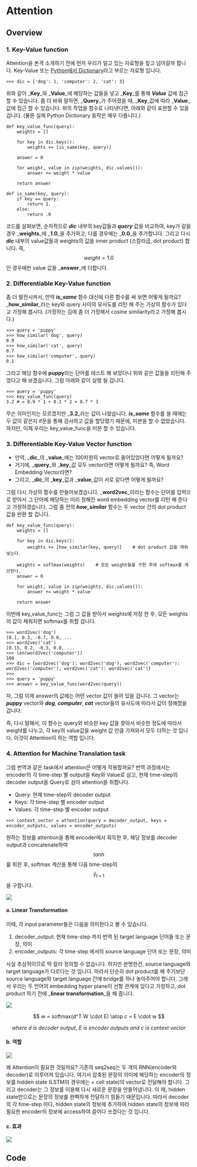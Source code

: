 # Attention

## Overview

### 1. Key-Value function

Attention을 본격 소개하기 전에 먼저 우리가 알고 있는 자료형을 짚고 넘어갈까 합니다. Key-Value 또는 [Python에서 Dictionary](https://wikidocs.net/16)라고 부르는 자료형 입니다.

```
>>> dic = {'dog': 1, 'computer': 2, 'cat': 3}
```

위와 같이 _**Key**_와 _**Value**_에 해당하는 값들을 넣고 _**Key**_를 통해 _**Value**_ 값에 접근 할 수 있습니다. 좀 더 바꿔 말하면, _**Query**_가 주어졌을 때, _**Key**_값에 따라 _**Value**_값에 접근 할 수 있습니다. 위의 작업을 함수로 나타낸다면, 아래와 같이 표현할 수 있을겁니다. \(물론 실제 Python Dictionary 동작은 매우 다릅니다.\)

```
def key_value_func(query):
    weights = []

    for key in dic.keys():
        weights += [is_same(key, query)]

    answer = 0

    for weight, value in zip(weights, dic.values()):
        answer += weight * value

    return answer

def is_same(key, query):
    if key == query:
        return 1.
    else:
        return .0
```

코드를 살펴보면, 순차적으로 _**dic**_ 내부의 key값들과 _**query**_ 값을 비교하여, key가 같을 경우 _**weights**_에 _**1.0**_을 추가하고, 다를 경우에는 _**0.0**_을 추가합니다. 그리고 다시 _**dic**_ 내부의 value값들과 weights의 값을 inner product \(스칼라곱, dot product\) 합니다. 즉, $$ weight = 1.0 $$ 인 경우에만 value 값을 _**answer**_에 더합니다.

### 2. Differentiable Key-Value function

좀 더 발전시켜서, 만약 _**is\_same**_ 함수 대신에 다른 함수를 써 보면 어떻게 될까요? _**how\_similar**_라는 key와 query 사이의 유사도를 리턴 해 주는 가상의 함수가 있다고 가정해 봅시다. \(가정하는 김에 좀 더 가정해서 cosine similarity라고 가정해 봅시다.\)

```
>>> query = 'puppy'
>>> how_similar('dog', query)
0.9
>>> how_similar('cat', query)
0.7
>>> how_similar('computer', query)
0.1
```

그리고 해당 함수에 **puppy**라는 단어를 테스트 해 보았더니 위와 같은 값들을 리턴해 주었다고 해 보겠습니다. 그럼 아래와 같이 실행 될 겁니다.

```
>>> query = 'puppy'
>>> key_value_func(query)
3.2 # = 0.9 * 1 + 0.1 * 2 + 0.7 * 3
```

무슨 의미인지는 모르겠지만 _**3.2**_라는 값이 나왔습니다. _**is\_same**_ 함수를 쓸 때에는 두 값이 같은지 if문을 통해 검사하고 값을 할당했기 때문에, 미분을 할 수 없었습니다. 하지만, 이제 우리는 key\_value\_func을 미분 할 수 있습니다.

### 3. Differentiable Key-Value Vector function

* 만약, _**dic**_의 _**value**_에는 100차원의 vector로 들어있었다면 어떻게 될까요? 
* 거기에, _**query**_와 _**key**_값 모두 vector라면 어떻게 될까요? 즉, Word Embedding Vector라면?
* 그리고, _**dic**_의 _**key**_값과 _**value**_값이 서로 같다면 어떻게 될까요?

그럼 다시 가상의 함수를 만들어보겠습니다. _**word2vec**_이라는 함수는 단어를 입력으로 받아서 그 단어에 해당하는 미리 정해진 word embedding vector를 리턴 해 준다고 가정하겠습니다. 그럼 좀 전의 _**how\_similar**_ 함수는 두 vector 간의 dot product 값을 반환 할 겁니다.

```
def key_value_func(query):
    weights = []

    for key in dic.keys():
        weights += [how_similar(key, query)]    # dot product 값을 채워 넣는다.

    weights = softmax(weights)    # 모든 weight들을 구한 후에 softmax를 계산한다.
    answer = 0

    for weight, value in zip(weights, dic.values()):
        answer += weight * value

    return answer
```

이번에 key\_value\_func는 그럼 그 값을 받아서 weights에 저장 한 후, 모든 weights의 값이 채워지면 softmax를 취할 겁니다.

```
>>> word2vec('dog')
[0.1, 0.3, -0.7, 0.0, ...
>>> word2vec('cat')
[0.15, 0.2, -0.3, 0.8, ...
>>> len(word2vec('computer'))
100
>>> dic = {word2vec('dog'): word2vec('dog'), word2vec('computer'): word2vec('computer'), word2vec('cat'): word2vec('cat')}
>>>
>>> query = 'puppy'
>>> answer = key_value_func(word2vec(query))
```

자, 그럼 이제 answer의 값에는 어떤 vector 값이 들어 있을 겁니다. 그 vector는 _**puppy**_ vector와 _**dog**_, _**computer**_, _**cat**_ vector들의 유사도에 따라서 값이 정해졌을겁니다.

즉, 다시 말해서, 이 함수는 query와 비슷한 key 값을 찾아서 비슷한 정도에 따라서 weight를 나누고, 각 key의 value값을 weight 값 만큼 가져와서 모두 더하는 것 입니다. 이것이 Attention이 하는 역할 입니다.

### 4. Attention for Machine Translation task

그럼 번역과 같은 task에서 attention은 어떻게 작용할까요? 번역 과정에서는 encoder의 각 time-step 별 output을 Key와 Value로 삼고, 현재 time-step의 decoder output을 Query로 삼아 attention을 취합니다.

* Query: 현재 time-step의 decoder output
* Keys: 각 time-step 별 encoder output
* Values: 각 time-step 별 encoder output

```
>>> context_vector = attention(query = decoder_output, keys = encoder_outputs, values = encoder_outputs)
```

원하는 정보를 attention을 통해 encoder에서 획득한 후, 해당 정보를 decoder output과 concatenate하여 $$ tanh $$를 취한 후, softmax 계산을 통해 다음 time-step의 $$ \hat{y}_{t+1} $$을 구합니다.

![](/assets/seq2seq_with_attn_architecture.png)

#### a. Linear Transformation

이때, 각 input parameter들은 다음을 의미한다고 볼 수 있습니다.

1. decoder\_output: 현재 time-step 까지 번역 된 target language 단어들 또는 문장, 의미
2. encoder\_outputs: 각 time-step 에서의 source language 단어 또는 문장, 의미

사실 추상적이므로 딱 잘라 정의할 수 없습니다. 하지만 분명한건, source language와 target language가 다르다는 것 입니다. 따라서 단순히 dot product를 해 주기보단 source language와 target language 간에 bridge를 하나 놓아주어야 합니다. 그래서 우리는 두 언어의 embedding hyper plane이 선형 관계에 있다고 가정하고, dot product 하기 전에 _**linear transformation**_을 해 줍니다.

![](/assets/attention_linear_transform.png)


$$
w = softmax(d^T W \cdot E) \atop
c = E \cdot w
$$



$$
where~d~is~decoder~output,~E~is~encoder~outputs~and~c~is~context~vector
$$


#### b. 역할

![](/assets/attention_working_example.png)

왜 Attention이 필요한 것일까요? 기존의 seq2seq는 두 개의 RNN\(encoder와 decoder\)로 이루어져 있습니다. 여기서 압축된 문장의 의미에 해당하는 encoder의 정보를 hidden state \(LSTM의 경우에는 + cell state\)의 vector로 전달해야 합니다. 그리고 decoder는 그 정보를 이용해 다시 새로운 문장을 만들어냅니다. 이 때, hidden state만으로는 문장의 정보를 완벽하게 전달하기 힘들기 때문입니다. 따라서 decoder의 각 time-step 마다, hidden state의 정보에 추가하여 hidden state의 정보에 따라 필요한 encoder의 정보에 access하여 끌어다 쓰겠다는 것 입니다.

#### c. 효과

![](/assets/attention_evalution_result.png)

## Code




